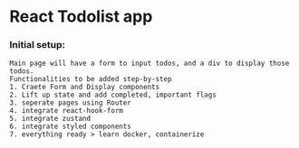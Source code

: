 # React Todolist app

### Initial setup:

    Main page will have a form to input todos, and a div to display those todos.
    Functionalities to be added step-by-step
    1. Craete Form and Display components
    2. Lift up state and add completed, important flags
    3. seperate pages using Router
    4. integrate react-hook-form
    5. integrate zustand
    6. integrate styled components
    7. everything ready > learn docker, containerize
    
    
